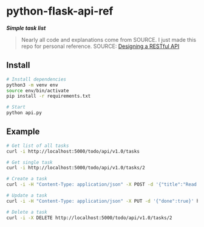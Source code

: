 # python-flask-api-ref

___Simple task list___

> Nearly all code and explanations come from SOURCE.
> I just made this repo for personal reference.
> SOURCE: [Designing a RESTful API](https://blog.miguelgrinberg.com/post/designing-a-restful-api-with-python-and-flask)

## Install

```bash
# Install dependencies
python3 -m venv env
source env/bin/activate
pip install -r requirements.txt

# Start
python api.py
```

## Example

```bash
# Get list of all tasks
curl -i http://localhost:5000/todo/api/v1.0/tasks

# Get single task
curl -i http://localhost:5000/todo/api/v1.0/tasks/2

# Create a task
curl -i -H "Content-Type: application/json" -X POST -d '{"title":"Read a book"}' http://localhost:5000/todo/api/v1.0/tasks

# Update a task
curl -i -H "Content-Type: application/json" -X PUT -d '{"done":true}' http://localhost:5000/todo/api/v1.0/tasks/2

# Delete a task
curl -i -X DELETE http://localhost:5000/todo/api/v1.0/tasks/2
```
